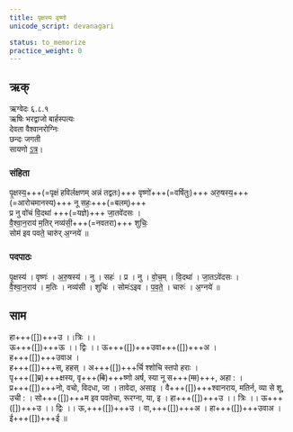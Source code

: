 ```yaml
---
title: पृक्षस्य वृष्णो
unicode_script: devanagari  

status: to_memorize
practice_weight: 0
--- 
```


## ऋक्
ऋग्वेदः  ६.८.१  
ऋषिः  भरद्वाजो बार्हस्पत्यः  
देवता  वैश्वानरोग्निः  
छन्दः  जगती  
सायणो [ऽत्र](http://192.155.224.66/stage/rigveda-samhita/describe/rikMandala/006.008.001)।

### संहिता
पृ॒क्षस्य॒+++(=पृक्षं हविर्लक्षणम् अन्नं तद्वतः)+++ वृष्णो॑+++(=वर्षितुः)+++ अरु॒षस्य॒+++(=आरोचमानस्य)+++ नू सहः॒+++(=बलम्)+++  
प्र नु वो॑चं वि॒दथा॑ +++(=यज्ञे)+++ जा॒तवे॑दसः ।  
वै॒श्वा॒न॒राय॑ म॒तिर् नव्य॑सी॒+++(=नवतरा)+++ शुचिः॒   
सोम॑ इव पवते॒ चारु॑र् अ॒ग्नये॑ ॥

### पदपाठः
पृ॒क्षस्य॑ । वृष्णः॑ । अ॒रु॒षस्य॑ । नु । सहः॑ । प्र । नु । वो॒च॒म् । वि॒दथा॑ । जा॒तऽवे॑दसः ।  
वै॒श्वा॒न॒राय॑ । म॒तिः । नव्य॑सी । शुचिः॑ । सोमः॑ऽइव । प॒व॒ते॒ । चारुः॑ । अ॒ग्नये॑ ॥

## साम
<div class="audioEmbed"  caption="रामानुजार्यः 1974 " src="https://archive
.org/download/jaiminIya-sAma-gAna-paravastu-tradition-rAmAnuja/pRxasya-vRShNo.mp3"></div>
<div class="audioEmbed"  caption="गोपालार्यः 2015  " src="https://archive
.org/download/jaiminIya-sAma-gAna-paravastu-tradition-gopAla-2015/pRxasya-vRShNo.mp3"></div>

हा+++([])+++उ ।।त्रिः ।।  
ऊ+++([])+++ऊ ।। द्विः ।। ऊ+++([])+++उवा+++([])+++अ ।  
ह+++([])+++उवाअ ।  
ह+++([])+++स्, हहस् । अ+++([])+++र्चि श्शोचि स्तपो हराः ।  
पृ+++([]~~प्र~~)+++क्षस्य, वृ+++(~~वि~~)+++ष्णो अर्ष, स्या नू स+++(~~मा~~)+++, 
अहा : ।  
प्र+++([])+++नो, वचो, विदधा, जा । तावेदा, असाइ । वै+++([])+++श्वानराय, मतिर्न, 
व्या से शू, उची :  । सो+++([])+++म इव पवतेचा, रूरग्ना, या, इ । हा+++([])+++उ ।। त्रिः ।। 
ऊ+++([])+++उ ।। द्विः ।।  ऊ,+++([])+++उ । वा,+++([])+++अ । हा+++([])+++उवाअ । ई+++([])+++ई ॥
